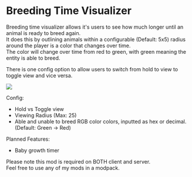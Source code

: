 # Breeding Time Visualizer
Breeding time visualizer allows it's users to see how much longer until an animal is ready to breed again.  
It does this by outlining animals within a configurable (Default: 5x5)  radius around the player is a color that changes over time.  
The color will change over time from red to green, with green meaning the entity is able to breed.  

There is one config option to allow users to switch from hold to view to toggle view and vice versa.

![](https://i.imgur.com/5Mryhi7.png)


Config:  
- Hold vs Toggle view  
- Viewing Radius (Max: 25)  
- Able and unable to breed RGB color colors, inputted as hex or decimal. (Default: Green -> Red)  

Planned Features:  
- Baby growth timer  

Please note this mod is required on BOTH client and server.  
Feel free to use any of my mods in a modpack.  


